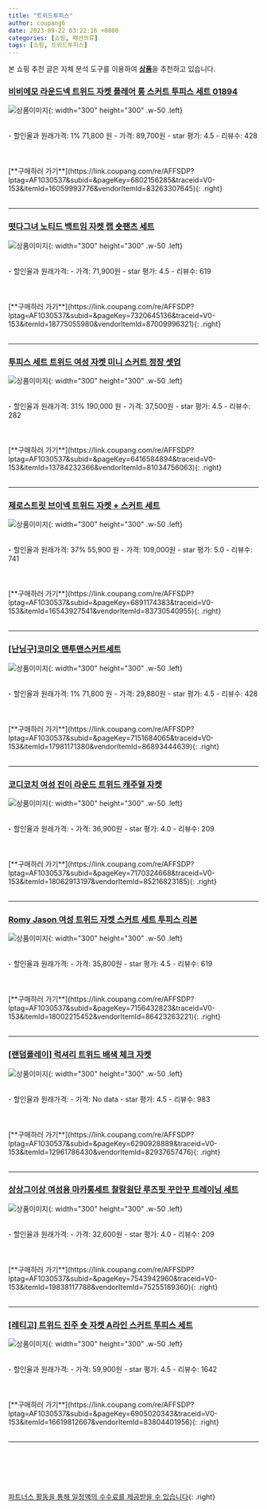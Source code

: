 ```yaml
---
title: "트위드투피스"
author: coupang6
date: 2023-09-22 03:22:16 +0800
categories: [쇼핑, 패션의류]
tags: [쇼핑, 트위드투피스]
---
```


본 쇼핑 추천 글은 자체 분석 도구를 이용하여 [**상품**](https://link.coupang.com/a/bao1ui)을 추천하고 있습니다.

### [비비에모 라운드넥 트위드 자켓 플레어 롱 스커트 투피스 세트 01894](https://link.coupang.com/re/AFFSDP?lptag=AF1030537&subid=&pageKey=6802156285&traceid=V0-153&itemId=16059993776&vendorItemId=83263307645)

![상품이미지](https://thumbnail8.coupangcdn.com/thumbnails/remote/230x230ex/image/retail/images/2022/09/26/16/5/1c79c532-574c-4525-b0bc-656962ac2303.jpg){: width="300" height="300" .w-50 .left}


<br>
- 할인율과 원래가격: 1%  71,800   원
- 가격: 89,700원
- star 평가: 4.5
- 리뷰수: 428
<br>
<br>
<br>
<br>
[**구매하러 가기**](https://link.coupang.com/re/AFFSDP?lptag=AF1030537&subid=&pageKey=6802156285&traceid=V0-153&itemId=16059993776&vendorItemId=83263307645){: .right}
<br>
<br>

---

### [떳다그녀 노티드 백트임 자켓 랩 숏팬츠 세트](https://link.coupang.com/re/AFFSDP?lptag=AF1030537&subid=&pageKey=7320645136&traceid=V0-153&itemId=18775055980&vendorItemId=87009996321)

![상품이미지](https://thumbnail10.coupangcdn.com/thumbnails/remote/230x230ex/image/vendor_inventory/dcd3/fdd081406b91178169fef35273cb4791764721b777c382be44ae8ad722da.jpg){: width="300" height="300" .w-50 .left}


<br>
- 할인율과 원래가격: 
- 가격: 71,900원
- star 평가: 4.5
- 리뷰수: 619
<br>
<br>
<br>
<br>
[**구매하러 가기**](https://link.coupang.com/re/AFFSDP?lptag=AF1030537&subid=&pageKey=7320645136&traceid=V0-153&itemId=18775055980&vendorItemId=87009996321){: .right}
<br>
<br>

---

### [투피스 세트 트위드 여성 자켓 미니 스커트 정장 셋업](https://link.coupang.com/re/AFFSDP?lptag=AF1030537&subid=&pageKey=6416584894&traceid=V0-153&itemId=13784232366&vendorItemId=81034756063)

![상품이미지](https://thumbnail9.coupangcdn.com/thumbnails/remote/230x230ex/image/vendor_inventory/9cac/9451a8111ef68a1a4671282025c7ed50170182ca116fddb3e8b0ee7b2516.jpg){: width="300" height="300" .w-50 .left}


<br>
- 할인율과 원래가격: 31%  190,000   원
- 가격: 37,500원
- star 평가: 4.5
- 리뷰수: 282
<br>
<br>
<br>
<br>
[**구매하러 가기**](https://link.coupang.com/re/AFFSDP?lptag=AF1030537&subid=&pageKey=6416584894&traceid=V0-153&itemId=13784232366&vendorItemId=81034756063){: .right}
<br>
<br>

---

### [제로스트릿 브이넥 트위드 자켓 + 스커트 세트](https://link.coupang.com/re/AFFSDP?lptag=AF1030537&subid=&pageKey=6891174383&traceid=V0-153&itemId=16543927541&vendorItemId=83730540955)

![상품이미지](https://thumbnail6.coupangcdn.com/thumbnails/remote/230x230ex/image/rs_quotation_api/0saumoru/e3ff459915c746e0b53594037bd68583.jpg){: width="300" height="300" .w-50 .left}


<br>
- 할인율과 원래가격: 37%  55,900   원
- 가격: 109,000원
- star 평가: 5.0
- 리뷰수: 741
<br>
<br>
<br>
<br>
[**구매하러 가기**](https://link.coupang.com/re/AFFSDP?lptag=AF1030537&subid=&pageKey=6891174383&traceid=V0-153&itemId=16543927541&vendorItemId=83730540955){: .right}
<br>
<br>

---

### [[난닝구]코미오 맨투맨스커트세트](https://link.coupang.com/re/AFFSDP?lptag=AF1030537&subid=&pageKey=7151684065&traceid=V0-153&itemId=17981171380&vendorItemId=86893444639)

![상품이미지](https://thumbnail7.coupangcdn.com/thumbnails/remote/230x230ex/image/vendor_inventory/ed4a/3dace88ebc95f06e2716a6612cf8cb735debef85e41c16599022ad5c6402.jpg){: width="300" height="300" .w-50 .left}


<br>
- 할인율과 원래가격: 1%  71,800   원
- 가격: 29,880원
- star 평가: 4.5
- 리뷰수: 428
<br>
<br>
<br>
<br>
[**구매하러 가기**](https://link.coupang.com/re/AFFSDP?lptag=AF1030537&subid=&pageKey=7151684065&traceid=V0-153&itemId=17981171380&vendorItemId=86893444639){: .right}
<br>
<br>

---

### [코디코치 여성 진이 라운드 트위드 캐주얼 자켓](https://link.coupang.com/re/AFFSDP?lptag=AF1030537&subid=&pageKey=7170324668&traceid=V0-153&itemId=18062913197&vendorItemId=85216823185)

![상품이미지](https://thumbnail7.coupangcdn.com/thumbnails/remote/230x230ex/image/vendor_inventory/7eec/1f8197b0b34de01b8ebb1766c45317009c3da96ae95bded010477065be7d.jpg){: width="300" height="300" .w-50 .left}


<br>
- 할인율과 원래가격: 
- 가격: 36,900원
- star 평가: 4.0
- 리뷰수: 209
<br>
<br>
<br>
<br>
[**구매하러 가기**](https://link.coupang.com/re/AFFSDP?lptag=AF1030537&subid=&pageKey=7170324668&traceid=V0-153&itemId=18062913197&vendorItemId=85216823185){: .right}
<br>
<br>

---

### [Romy Jason 여성 트위드 자켓 스커트 세트 투피스 리본](https://link.coupang.com/re/AFFSDP?lptag=AF1030537&subid=&pageKey=7156432823&traceid=V0-153&itemId=18002215452&vendorItemId=86423263221)

![상품이미지](https://thumbnail7.coupangcdn.com/thumbnails/remote/230x230ex/image/vendor_inventory/6916/6b3fe06638d58bba46981a41313d60947e1451f07eaf1e40d7200455edaf.png){: width="300" height="300" .w-50 .left}


<br>
- 할인율과 원래가격: 
- 가격: 35,800원
- star 평가: 4.5
- 리뷰수: 619
<br>
<br>
<br>
<br>
[**구매하러 가기**](https://link.coupang.com/re/AFFSDP?lptag=AF1030537&subid=&pageKey=7156432823&traceid=V0-153&itemId=18002215452&vendorItemId=86423263221){: .right}
<br>
<br>

---

### [[랜덤플레이] 럭셔리 트위드 배색 체크 자켓](https://link.coupang.com/re/AFFSDP?lptag=AF1030537&subid=&pageKey=6290928889&traceid=V0-153&itemId=12961786430&vendorItemId=82937657476)

![상품이미지](https://thumbnail8.coupangcdn.com/thumbnails/remote/230x230ex/image/vendor_inventory/dd63/cec0783faf526206a181d7d248fa245a2335c426eda46daeef34666aa465.jpg){: width="300" height="300" .w-50 .left}


<br>
- 할인율과 원래가격: 
- 가격: No data
- star 평가: 4.5
- 리뷰수: 983
<br>
<br>
<br>
<br>
[**구매하러 가기**](https://link.coupang.com/re/AFFSDP?lptag=AF1030537&subid=&pageKey=6290928889&traceid=V0-153&itemId=12961786430&vendorItemId=82937657476){: .right}
<br>
<br>

---

### [상상그이상 여성용 마카롱세트 찰랑원단 루즈핏 꾸안꾸 트레이닝 세트](https://link.coupang.com/re/AFFSDP?lptag=AF1030537&subid=&pageKey=7543942960&traceid=V0-153&itemId=19838117788&vendorItemId=75255189360)

![상품이미지](https://thumbnail10.coupangcdn.com/thumbnails/remote/230x230ex/image/vendor_inventory/0a9d/60ecfe6c5aa9120b0212bed72adf45549dba517324f0cd0c2b9e534a7f57.jpg){: width="300" height="300" .w-50 .left}


<br>
- 할인율과 원래가격: 
- 가격: 32,600원
- star 평가: 4.0
- 리뷰수: 209
<br>
<br>
<br>
<br>
[**구매하러 가기**](https://link.coupang.com/re/AFFSDP?lptag=AF1030537&subid=&pageKey=7543942960&traceid=V0-153&itemId=19838117788&vendorItemId=75255189360){: .right}
<br>
<br>

---

### [[레티고] 트위드 진주 숏 자켓 A라인 스커트 투피스 세트](https://link.coupang.com/re/AFFSDP?lptag=AF1030537&subid=&pageKey=6905020343&traceid=V0-153&itemId=16619812667&vendorItemId=83804401956)

![상품이미지](https://thumbnail9.coupangcdn.com/thumbnails/remote/230x230ex/image/vendor_inventory/0112/d4916eb19cf7b4342c7b1b9b880bb2ad394e8b2619e7f91c36c3494d3092.JPG){: width="300" height="300" .w-50 .left}


<br>
- 할인율과 원래가격: 
- 가격: 59,900원
- star 평가: 4.5
- 리뷰수: 1642
<br>
<br>
<br>
<br>
[**구매하러 가기**](https://link.coupang.com/re/AFFSDP?lptag=AF1030537&subid=&pageKey=6905020343&traceid=V0-153&itemId=16619812667&vendorItemId=83804401956){: .right}
<br>
<br>

---
<br><br><br><br><br> [파트너스 활동을 통해 일정액의 수수료를 제공받을 수 있습니다](https://link.coupang.com/a/bao1ui){: .right}